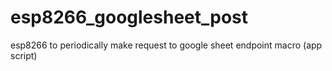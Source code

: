 # esp8266_googlesheet_post
esp8266 to periodically make request to google sheet endpoint macro (app script) 
